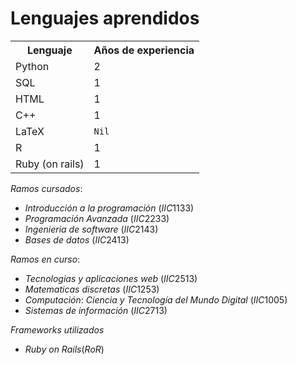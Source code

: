 # Lenguajes aprendidos

<table>
    <tr>
        <th>Lenguaje</th>
        <th>Años de experiencia</th>
    </tr>
    <tr>
        <td>Python</td>
        <td>2</td>
    </tr>
    <tr>
        <td>SQL</td>
        <td>1</td>
    </tr>
    <tr>
        <td>HTML</td>
        <td>1</td>
    </tr>
    <tr>
         <td>C++</td>
         <td>1</td>
    </tr>
    <tr>
         <td>LaTeX</td>
         <td><code>Nil</td>
    </tr>
    <tr>
         <td>R</td>
         <td>1</td>
    </tr>
    <tr>
         <td>Ruby (on rails)</td>
         <td>1</td>
    </tr>
</table>


$Ramos\ cursados:$

- $Introducción\ a\ la\ programación\ (IIC1133)$
- $Programación\ Avanzada\ (IIC2233)$
- $Ingenieria\ de\ software\ (IIC2143)$
- $Bases\ de\ datos\ (IIC2413)$

$Ramos\ en\ curso:$

- $Tecnologias\ y\ aplicaciones\ web\ (IIC2513)$
- $Matematicas\ discretas\ (IIC1253)$
- $Computación:\ Ciencia\ y\ Tecnología\ del\ Mundo\ Digital\ (IIC1005)$
- $Sistemas\ de\ información\ (IIC2713)$

$Frameworks\ utilizados$

- $Ruby\ on\ Rails(RoR)$


